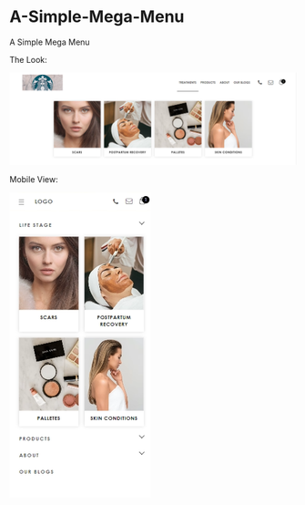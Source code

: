 # A-Simple-Mega-Menu
A Simple Mega Menu

The Look: 

<img src="assets/mega-menu.png">

Mobile View: 

<img src="assets/mega-menu-mobile.png">
